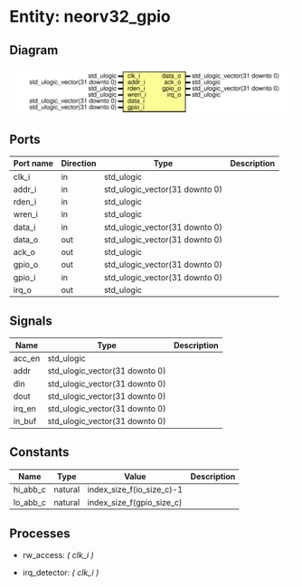 # Entity: neorv32_gpio
## Diagram
![Diagram](neorv32_gpio.svg "Diagram")
## Ports
| Port name | Direction | Type                           | Description |
| --------- | --------- | ------------------------------ | ----------- |
| clk_i     | in        | std_ulogic                     |             |
| addr_i    | in        | std_ulogic_vector(31 downto 0) |             |
| rden_i    | in        | std_ulogic                     |             |
| wren_i    | in        | std_ulogic                     |             |
| data_i    | in        | std_ulogic_vector(31 downto 0) |             |
| data_o    | out       | std_ulogic_vector(31 downto 0) |             |
| ack_o     | out       | std_ulogic                     |             |
| gpio_o    | out       | std_ulogic_vector(31 downto 0) |             |
| gpio_i    | in        | std_ulogic_vector(31 downto 0) |             |
| irq_o     | out       | std_ulogic                     |             |
## Signals
| Name   | Type                           | Description |
| ------ | ------------------------------ | ----------- |
| acc_en | std_ulogic                     |             |
| addr   | std_ulogic_vector(31 downto 0) |             |
| din    | std_ulogic_vector(31 downto 0) |             |
| dout   | std_ulogic_vector(31 downto 0) |             |
| irq_en | std_ulogic_vector(31 downto 0) |             |
| in_buf | std_ulogic_vector(31 downto 0) |             |
## Constants
| Name     | Type    | Value                      | Description |
| -------- | ------- | -------------------------- | ----------- |
| hi_abb_c | natural |  index_size_f(io_size_c)-1 |             |
| lo_abb_c | natural |  index_size_f(gpio_size_c) |             |
## Processes
- rw_access: _( clk_i )_

- irq_detector: _( clk_i )_

